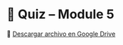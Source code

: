 # 🧠 Quiz – Module 5
📄 [Descargar archivo en Google Drive]([https://drive.google.com/file/d/1AbC1234567EjemploXYZ/view?usp=sharing](https://docs.google.com/document/d/1nNAXwy3OhGz0MiCXYwqsmZbZZ2s_M5f-FHyhd9ICdA4/edit?usp=drive_link))

